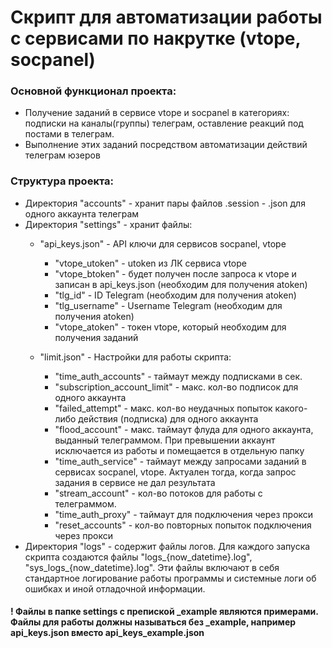 # Скрипт для автоматизации работы с сервисами по накрутке (vtope, socpanel)

### Основной функционал проекта:
* Получение заданий в сервисе vtope и socpanel в категориях: подписки на каналы(группы) телеграм, оставление реакций под постами в телеграм.
* Выполнение этих заданий посредством автоматизации действий телеграм юзеров

### Структура проекта:
* Директория "accounts" - хранит пары файлов .session - .json для одного аккаунта телеграм
* Директория "settings" - хранит файлы: 
    * "api_keys.json" - API ключи для сервисов socpanel, vtope
      * "vtope_utoken" - utoken из ЛК сервиса vtope
      * "vtope_btoken" - будет получен после запроса к vtope и записан в api_keys.json (необходим для получения atoken)
      * "tlg_id" - ID Telegram (необходим для получения atoken) 
      * "tlg_username" - Username Telegram (необходим для получения atoken) 
      * "vtope_atoken" - токен vtope, который необходим для получения заданий

    * "limit.json" - Настройки для работы скрипта:
      * "time_auth_accounts" - таймаут между подписками в сек.
      * "subscription_account_limit" - макс. кол-во подписок для одного аккаунта
      * "failed_attempt" - макс. кол-во неудачных попыток какого-либо действия (подписка) для одного аккаунта
      * "flood_account" - макс. таймаут флуда для одного аккаунта, выданный телеграммом. При превышении аккаунт исключается из работы и помещается в отдельную папку
      * "time_auth_service" - таймаут между запросами заданий в сервисах socpanel, vtope. Актуален тогда, когда запрос задания в сервисе не дал результата
      * "stream_account" - кол-во потоков для работы с телеграммом.
      * "time_auth_proxy" - таймаут для подключения через прокси
      * "reset_accounts" - кол-во повторных попыток подключения через прокси
* Директория "logs" - содержит файлы логов. Для каждого запуска скрипта создаются файлы "logs_{now_datetime}.log", "sys_logs_{now_datetime}.log". Эти файлы включают в себя стандартное логирование работы программы и системные логи об ошибках и иной отладочной информации.

#### ! Файлы в папке settings с препиской _example являются примерами. Файлы для работы должны называться без _example, например api_keys.json вместо api_keys_example.json